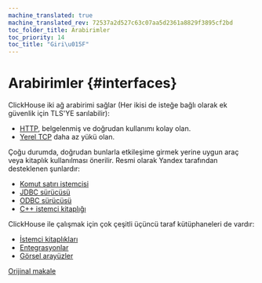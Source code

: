 ```yaml
---
machine_translated: true
machine_translated_rev: 72537a2d527c63c07aa5d2361a8829f3895cf2bd
toc_folder_title: Arabirimler
toc_priority: 14
toc_title: "Giri\u015F"
---
```


# Arabirimler {#interfaces}

ClickHouse iki ağ arabirimi sağlar (Her ikisi de isteğe bağlı olarak ek güvenlik için TLS'YE sarılabilir):

-   [HTTP](http.md), belgelenmiş ve doğrudan kullanımı kolay olan.
-   [Yerel TCP](tcp.md) daha az yükü olan.

Çoğu durumda, doğrudan bunlarla etkileşime girmek yerine uygun araç veya kitaplık kullanılması önerilir. Resmi olarak Yandex tarafından desteklenen şunlardır:

-   [Komut satırı istemcisi](cli.md)
-   [JDBC sürücüsü](jdbc.md)
-   [ODBC sürücüsü](odbc.md)
-   [C++ istemci kitaplığı](cpp.md)

ClickHouse ile çalışmak için çok çeşitli üçüncü taraf kütüphaneleri de vardır:

-   [İstemci kitaplıkları](third-party/client_libraries.md)
-   [Entegrasyonlar](third-party/integrations.md)
-   [Görsel arayüzler](third-party/gui.md)

[Orijinal makale](https://clickhouse.tech/docs/en/interfaces/) <!--hide-->
